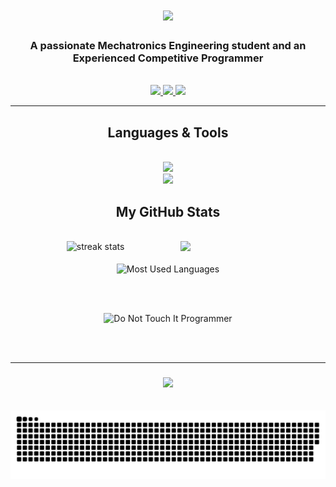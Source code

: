 <div>
   <h1 align="center">
      <a href="https://git.io/typing-svg">
         <img src="https://readme-typing-svg.herokuapp.com/?font=Righteous&size=35&center=true&vCenter=true&width=500&height=70&duration=4000&lines=Hi+There!;+I'm+Mohamed+Elnageeb!" />
      </a>
   </h1>
   <h3 align="center">A passionate Mechatronics Engineering student and an Experienced Competitive Programmer</h3>
</div>

<br/>

<div align="center">
    <a href="mailto:mnageeb153@gmail.com">
      <img src="https://img.shields.io/badge/Gmail-333333?style=for-the-badge&logo=gmail&logoColor=red" target="_blank" />
    </a>
    <a href="https://www.linkedin.com/in/mohamed-elnageeb/" target="_blank">
       <img src="https://img.shields.io/badge/LinkedIn-0077B5?style=for-the-badge&logo=linkedin&logoColor=white" target="_blank" />
    </a>
    <a href="https://instagram.com/mohamedelnageeb" target="_blank">
       <img src="https://img.shields.io/badge/Instagram-E4405F?style=for-the-badge&logo=instagram&logoColor=white" target="_blank" />
    </a>
</div>

<hr/>

<h2 align="center">Languages & Tools</h2>
<br/>
<div align="center">
    <a href="https://skillicons.dev">
        <img src="https://skillicons.dev/icons?i=c++,python,matlab" /><br>
        <img src="https://skillicons.dev/icons?i=git,vscode" />
    </a>
</div>

<h2 align="center">My GitHub Stats</h2>
<br>
<div align="center">
   <img width="46%" src="https://streak-stats.demolab.com/?user=Mohamed-Elnageeb&count_private=true&theme=react&border_radius=10" alt="streak stats"/>     
   <img align="right" width="46%" src="https://github-readme-stats.vercel.app/api?username=Mohamed-Elnageeb&show_icons=true&theme=gruvbox" />
</div>

<br>

<div align="center">
   <img width="46%" align="center" src="https://github-readme-stats.vercel.app/api/top-langs/?username=Mohamed-Elnageeb&langs_count=8&layout=compact&theme=react&border_radius=10&size_weight=0.5&count_weight=0.5&exclude_repo=github-readme-stats" 
     alt="Most Used Languages" /> 
</div>

<br/><br/>

<div align="center">
   <img src="https://media1.tenor.com/m/fJAoBHWymY4AAAAd/do-not-touch-it-programmer.gif" alt="Do Not Touch It Programmer" />
</div>

<br/><br/>
<hr/>

<h3 align="center">
   <a href="https://git.io/typing-svg"> 
      <img src="https://readme-typing-svg.herokuapp.com/?font=Righteous&size=25&center=true&vCenter=true&width=500&height=70&duration=4000&lines=Thanks+for+visiting!;+Shoot+me+a+message+on+Linkedin!;+I'm+always+down+to+collaborate+:)" />
   </a>
</h3>

<br/>

<div align="center">
   <img src="https://github.com/Mohamed-Elnageeb/Mohamed-Elnageeb/blob/output/github-contribution-grid-snake.svg" alt="Snake animation" />
</div>
